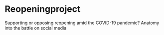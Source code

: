 # Reopeningproject
Supporting or opposing reopening amid the COVID-19 pandemic? Anatomy into the battle on social media
